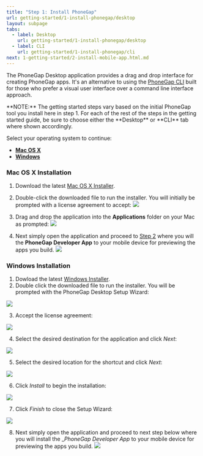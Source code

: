 ```yaml
---
title: "Step 1: Install PhoneGap"
url: getting-started/1-install-phonegap/desktop
layout: subpage
tabs:
  - label: Desktop
    url: getting-started/1-install-phonegap/desktop
  - label: CLI
    url: getting-started/1-install-phonegap/cli
next: 1-getting-started/2-install-mobile-app.html.md
---
```


The PhoneGap Desktop application provides a drag and drop interface for creating PhoneGap apps. It's an alternative to using the
[PhoneGap CLI](/getting-started/1-install-phonegap/cli) built for those who prefer a visual user interface
over a command line interface approach.  

<div class="alert--note">**NOTE:** The getting started steps vary based on the initial PhoneGap tool you install here in step 1.  
For each of the rest of the steps  in the getting started guide, be sure to choose either the **Desktop** or **CLI** tab where shown accordingly.</div>

Select your operating system to continue:

- <a href="#mac">__Mac OS X__</a>
- <a href="#win">__Windows__</a>

<a name="mac"></a>
### Mac OS X Installation

1. Download the latest [Mac OS X Installer](https://github.com/phonegap/phonegap-app-desktop/releases/download/0.1.5/PhoneGapDesktop.dmg).

2. Double-click the downloaded file to run the installer. You will initially be prompted with a license agreement to accept:
![](/images/license-agreement.png)

4. Drag and drop the application into the **Applications** folder on your Mac as prompted:
![](/images/drag-to-apps-folder.png)
    
5. Next simply open the application and proceed to [Step 2](/getting-started/2-install-mobile-app) where you will the __PhoneGap Developer App__ to your mobile device for previewing the apps you build.
![](/images/desktop-app-open.png)


<a name="win"></a>
### Windows Installation

1. Dowload the latest [Windows Installer](https://github.com/phonegap/phonegap-app-desktop/releases/download/0.1.5/PhoneGapSetup.exe).
2. Double click the downloaded file to run the installer. You will be prompted with the PhoneGap Desktop Setup Wizard:  

  ![](/images/win-desktop1.png)

3. Accept the license agreement:

  ![](/images/win-desktop2.jpg)

4. Select the desired destination for the application and click *Next*:

  ![](/images/win-desktop3.jpg)

5. Select the desired location for the shortcut and click *Next*:

  ![](/images/win-desktop4.jpg)

6. Click *Install* to begin the installation:

  ![](/images/win-desktop5.jpg)

7. Click *Finish* to close the Setup Wizard:

  ![](/images/win-desktop6.jpg)

8. Next simply open the application and proceed to next step below where you will install the __PhoneGap Developer App_ to your mobile device for previewing the apps you build.
![](/images/desktop-app-open.png)
